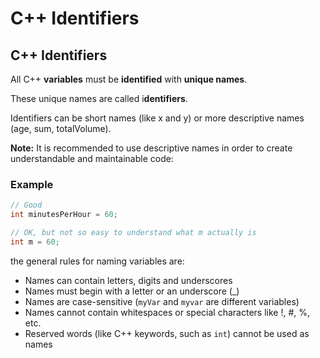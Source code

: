 # C++ Identifiers
## C++ Identifiers
All C++ **variables** must be **identified** with **unique names**.

These unique names are called i**dentifiers**.

Identifiers can be short names (like x and y) or more descriptive names (age, sum, totalVolume).

**Note:** It is recommended to use descriptive names in order to create understandable and maintainable code:

### Example
```c++
// Good
int minutesPerHour = 60;

// OK, but not so easy to understand what m actually is
int m = 60;
```



the general rules for naming variables are:

* Names can contain letters, digits and underscores
* Names must begin with a letter or an underscore (_)
* Names are case-sensitive (`myVar` and `myvar` are different variables)
* Names cannot contain whitespaces or special characters like !, #, %, etc.
* Reserved words (like C++ keywords, such as `int`) cannot be used as names